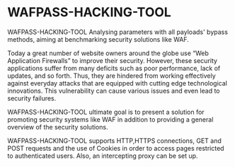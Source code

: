 # WAFPASS-HACKING-TOOL

WAFPASS-HACKING-TOOL Analysing parameters with all payloads' bypass methods, aiming at benchmarking security solutions like WAF.

Today a great number of website owners around the globe use “Web Application Firewalls” to improve their security. However, these security applications suffer from many deficits such as poor performance, lack of updates, and so forth. Thus, they are hindered from working effectively against everyday attacks that are equipped with cutting edge technological innovations. This vulnerability can cause various issues and even lead to security failures.

WAFPASS-HACKING-TOOL ultimate goal is to present a solution for promoting security systems like WAF in addition to providing a general overview of the security solutions.

WAFPASS-HACKING-TOOL supports HTTP,HTTPS connections, GET and POST requests and the use of Cookies in order to access pages restricted to authenticated users. Also, an intercepting proxy can be set up.
